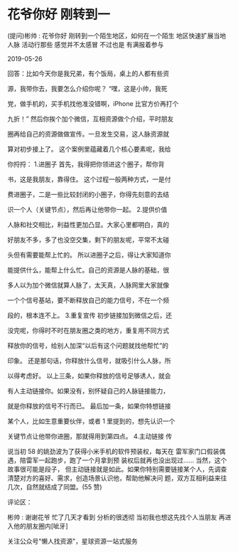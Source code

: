 # 花爷你好 刚转到一

(提问)彬帅 : 花爷你好 刚转到一个陌生地区，如何在一个陌生 地区快速扩展当地人脉 活动行那些 感觉并不太感冒 不过也是 有满报着参与

2019-05-26

回答：比如今天你是我兄弟，有个饭局，桌上的人都有些资

源，我带你去，我要怎么介绍你呢？ “嘿，这是小帅，我死

党，做手机的，买手机找他准没错啊，iPhone 比官方价再打个

九折！” 然后你挨个加个微信，互相资源做个介绍，平时朋友

圈再给自己的资源做做宣传。一旦发生交易，这人脉资源就

算对初步接上了。 这个案例里蕴藏着几个核心要素呢，我给

你捋捋： 1.进圈子 首先，我得把你领进这个圈子，帮你背

书，这是我朋友，靠得住。 这个过程一般两种方式，一是付

费进圈子，二是一些比较封闭的小圈子，你得先刻意的去结

识一个人（关键节点），然后再让他带你一起。 2.提供价值

人脉和社交相比，利益性更加凸显。大家心里都明白，真的

好朋友不多，多了也没空交集，剩下的朋友呢，平常不太碰

头但有需要能帮上忙的。 所以进圈子之后，得让大家知道你

能提供什么，能帮上什么忙。自己的资源是人脉的基础，很

多人以为加个微信就算人脉了，太天真，人脉网里大家就像

一个个信号基站，要不断释放自己的能力信号，不在一个频

段的，根本连不上。 3.重复宣传 初步链接加到微信之后，还

没完呢，你得时不时在朋友圈之类的地方，重复用不同方式

释放你的信号，给别人加深“以后有这个问题就找他帮忙”的

印象。 还是那句话，你释放什么信号，就吸引什么人脉，所

以得考虑好。 以上三条，如果你释放的信号足够诱人，就会

有人主动链接你。如果没有，别怀疑自己的人脉链接能力，

就是你释放的信号不行而已。 最后加一条，如果你特想链接

某个人，比如生意重要伙伴，或者 1 里提到的，想先认识一个

关键节点让他带你进圈，那就得用到第四点。 4.主动链接 传

说当初 58 的姚劲波为了获得小米手机的软件预装权，每天在 雷军家门口假装偶遇，陪雷军一起跑步，跑了一个月拿到预 装权后就再也没出现过…… 当然，这个故事很可能是段子， 但主动链接就是如此。如果你特别需要链接某个人，先调查 清楚对方的喜好、需求，创造场景认识他，帮助他解决问 题，双方互相利益来往几次，自然就结成了同盟。(55 赞)

评论区：

彬帅 : 谢谢花爷 忙了几天才看到 分析的很透彻 当初我也想这先找个人当朋友 再进入他的朋友圈内[呲牙]

关注公众号"懒人找资源"，星球资源一站式服务